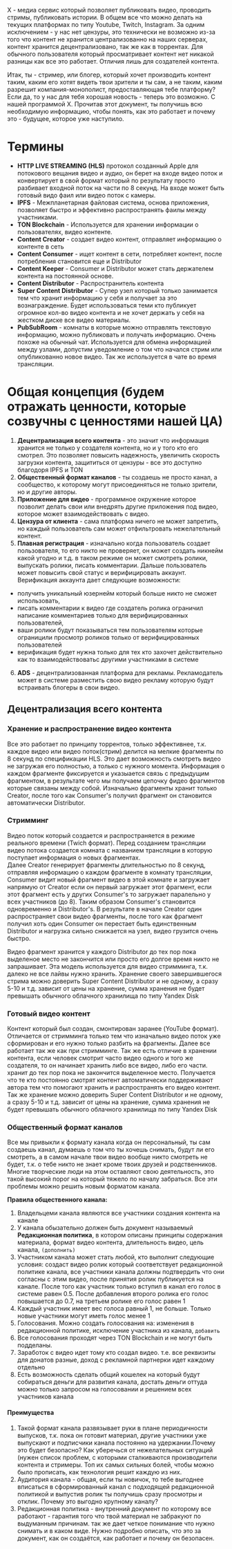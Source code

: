 X - медиа сервис который позволяет публиковать видео, проводить стримы, публиковать истории. В общем все что можно делать на текущих платформах по типу Youtube, Twitch, Instagram. За одним исключением - у нас нет цензуры, это технически не возможно из-за того что контент не хранится централизованно на наших серверах, контент хранится децентрализовано, так же как в торрентах. 
Для обычного пользователя который просматривает контент нет никакой разницы как все это работает. Отличия лишь для создателей контента.

Итак, ты - стример, или блогер, который хочет производить контент таким, каким его хотят видеть твои зрители и ты сам, а не таким, каким разрешит компания-монополист, предоставляющая тебе платформу? Если да, то у нас для тебя хорошая новость - теперь это возможно. С нашей программой Х.
Прочитав этот документ, ты получишь всю необходимую информацию, чтобы понять, как это работает и почему это - будущее, которое уже наступило.

# Термины

- **HTTP LIVE STREAMING (HLS)** протокол созданный Apple для потокового вещания видео и аудио, он берет на входе видео поток и конвертирует в свой формат который по результату просто разбивает входной поток на части по 8 секунд. На входе может быть готовый видо фаил или видео поток с камеры. 
- **IPFS** - Межпланетарная файловая система, основа приложения, позволяет быстро и эффективно распространять фаилы между участниками. 
- **TON Blockchain** - Используется для хранении информации о пользователях, видео контенте.
- **Content Сreator** - создает видео контент, отправляет информацию о контенте в сеть
- **Content Сonsumer** - ищет контент в сети, потребляет контент, после потребления становится еще и Distributor
- **Content Keeper** - Сonsumer и Distributor может стать держателем контента на постоянной основе.  
- **Content Distributor** - Распространитель контента
- **Super Content Distributor** - Супер узел который только занимается тем что хранит информацию у себя и получает за это вознаграждение. Будет использоваться теми кто публикует огромное кол-во видео контента и не хочет держать у себя на жестком диске все видео материалы. 
- **PubSubRoom** - комнаты в которые можно отправлять текстовую информацию, можно публиковать и получать информацию. Очень похоже на обычный чат. Используется для обмена информацией между узлами, допустим уведомление о том что начался стрим или опубликованно новое видео. Так же используется в чате во время трансляции. 

# Общая концепция (будем отражать ценности, которые созвучны с ценностями нашей ЦА)

1. **Децентрализация всего контента** - это значит что информация хранится не только у создателя контента, но и у того кто его смотрел. Это позволяет повысить надежность, увеличить скорость загрузки контента, защититься от цензуры - все это доступно благодоря IPFS и TON
2. **Общественный формат каналов** - ты создаешь не просто канал, а сообщество, к которому могут присоединяться не только зрители, но и другие авторы. 
3. **Приложение для видео** - программное окружение которое позволит делать свои или внедрять другие приложения под видео, которое может взаимодействовать с видео.
4. **Цензура от клиента** - сама платформа ничего не может запретить, но каждый пользователь сам может отфильтровать нежелательный контент. 
5. **Плавная регистрация** - изначально когда пользователь создает пользователя, то его никто не проверяет, он может создать никнейм какой угодно и т.д. в таком режиме он может смотреть ролики, выпускать ролики, писать комментарии. Дальше пользователь может повысить свой статус и верифицировать аккаунт. Верификация аккаунта дает следующие возможности: 
 - получить уникальный юзернейм который больше никто не сможет использовать, 
 - писать комментарии к видео где создатель ролика ограничил написание комментариев только для верифицированных пользователей, 
 - ваши ролики будут показываться тем пользователям которые ограницили просмотр роликов только от верифицированных пользователей
 - верификация будет нужна только для тех кто захочет действительно как то взаимодействоватьс другими участниками в системе
6. **ADS** - децентрализованная платформа для рекламы. Рекламодатель может в системе разместить свою видео рекламу которую будут встраивать блогеры в свои видео. 


## Децентрализация всего контента

### Хранение и распространение видео контента
Все это работает по принципу торрентов, только эффективнее, т.к. каждое видео или видео поток(стрим) делится на мелкие фрагменты по 8 секунд по спецификации HLS. Это дает возможность смотреть видео не загружая его полностью, а только с нужного момента. 
Информация о каждом фрагменте фиксируется и указыается связь с предыдущим фрагментом, в результате чего мы получаем цепочку фидео фрагментов которые связаны между собой. Изначально фрагменты хранит только Creator, после того как Consumer's получил фрагмент он становится автоматически Distributor. 



### Стримминг
Видео поток который создается и распространяется в режиме реального времени (Twich формат).
Перед созданием трансляции видео потока создается комната с названием трансляции в которую поступает информация о новых фрагментах.  
Далее Creator генерирует фрагменты длительностью по 8 секунд, отправляя информацию о каждом фрагменте в комнату трансляции, Consumer видит новый фрагмент видео в этой комнате и загружает напрямую от Creator если он первый загружает этот фрагмент, если этот фрагмент есть у других Consumer's то загружает паралельно у всех участников (до 8). Таким образом Consumer's становится одновременно и Distributor's. В результате в начале Creator один распространяет свои видео фрагменты, после того как фрагмент получил хоть один Consumer он перестает быть единственным Distributor и нагрузка сильно снижается на узел, видео грузится очень быстро. 

Видео фрагмент хранится у каждого Distributor до тех пор пока выделеное место не закончится или просто его долгое время никто не запрашивает. Эта модель используется для видео стримминга, т.к. далеко не все лайвы нужно хранить. 
Хранение своего завершившегося стрима можно доверить Super Content Distributor и не одному, а сразу 5-10 и т.д. зависит от цены на хранение, сумма хранения не будет превышать обычного облачного хранилища по типу Yandex Disk  

### Готовый видео контент
Контент который был создан, смонтирован заранее (YouTube формат).  
Отличается от стримминга только тем что изначально видео поток уже сформирован и его нужно только разбить на фрагменты. Далее все работает так же как при стримминге.
Так же есть отличие в хранении контента, если человек смотрит часто видео одного и того же создателя, то он начинает хранить либо все видео, либо его части. хранит до тех пор пока не закончится выделенное место. Получается что те кто постоянно смотрят контент автоматически поддерживают автора тем что помогают хранить и распространять его видео контент.  
Так же хранение можно доверить Super Content Distributor и не одному, а сразу 5-10 и т.д. зависит от цены на хранение, сумма хранения не будет превышать обычного облачного хранилища по типу Yandex Disk  



### Общественный формат каналов
Все мы привыкли к формату канала когда он персональный, ты сам создаешь канал, думаешь о том что ты хочешь снимать, будут ли его смотреть, а в самом начале твои видео вообще никто смотреть не будет, т.к. о тебе никто не знает кроме твоих друзей и родственников.  Многие творческие люди на этом оставляют свою деятельность, это такой высокий порог на который тяжело по началу забраться. Все эти проблемы можно решить новым форматом канала.

**Правила общественного канала:**
1. Владельцеми канала являются все участники создания контента на канале
2. У канала обызательно должен быть документ называемый **Редакционная политика**, в котором описаны принципы содержания материала, формат видео контента, длительность видео, цель канала, `(дополнить)`
3. Участником канала может стать любой, кто выполнит следующие условия: создаст видео ролик который соответствует редакционной политике канала,  все участники канала должны подтвердить что они согласны с этим видео, после принятия ролик публикуется на канале. После того как участник только вступил в канал его голос в системе равен 0.5. После добавления второго ролика его голос повышается до 0.7, на третьем ролике его голос равен 1 
4. Каждый участник имеет вес голоса равный 1, не больше. Только новые участники могут иметь голос менее 1
5. Голосования. Можно создать голосования на: изменения в редакционной политике, исключение участника из канала, `добавить`  
6. Все голосования проходят через TON Blockchain и не могут быть подделаны. 
7. Заработок с видео идет тому кто создал видео. т.е. все реквизиты для донатов разные, доход с рекламной партнерки идет каждому отдельно
8. Есть возможность сделать общий кошелек на который будут собираться деньги для развития канала, достать деньги оттуда можно только запросом на голосовании и решением всех участников канала


#### Преимущества 

1. Такой формат канала развязывает руки в плане периодичности выпусков, т.к. пока он готовит материал, другие участники уже выпускают и подписчики канала постоянно на удержании.Почему это будет безопасно? Как уберечься от нежелательных ситуаций (нужен список проблем, с которыми сталкиваются производители контента и стримеры. Топ их самых сильных болей, чтобы можно было прописать, как технология решит каждую из них.
2. Аудитория канала - общая, если ты новичок, то тебе выгоднее вписаться в сформированный канал с подходящей редакционной политикой и выпустив ролик ты получишь сразу просмотры и отклик. Почему это выгодно крупному каналу? 
3. Редакционная политика - внутренний документ по которому все работают - гарантия того что твой материал не забракуют по выдуманным причинам. так же дает четкое понимание что нужно снимать и в каком виде. Нужно подробно описать, что это за документ, как он создаётся, как работает и почему он безопасен.


